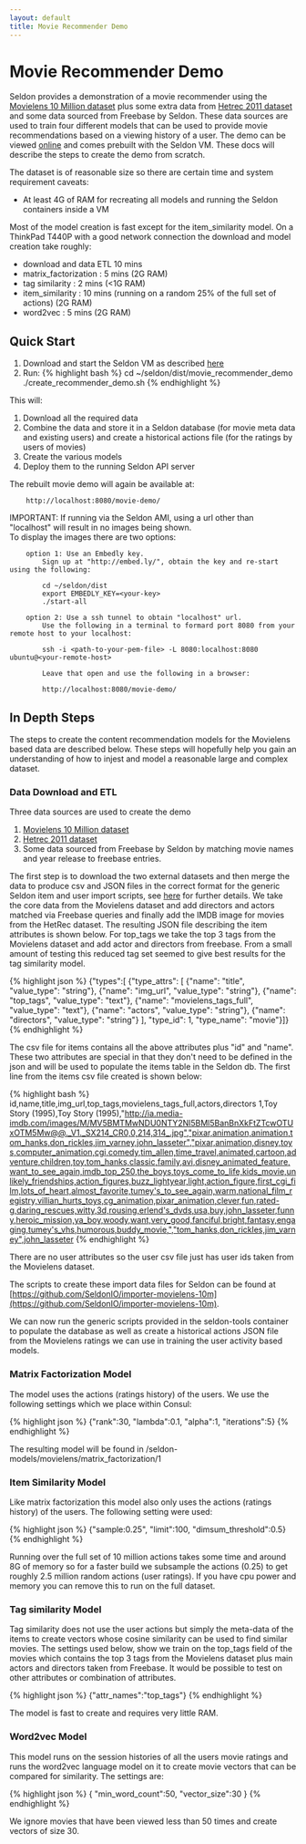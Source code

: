 ```yaml
---
layout: default
title: Movie Recommender Demo
---
```


# Movie Recommender Demo
Seldon provides a demonstration of a movie recommender using the [Movielens 10 Million dataset](http://grouplens.org/datasets/movielens/) plus some extra data from [Hetrec 2011 dataset](http://grouplens.org/datasets/hetrec-2011/) and some data sourced from Freebase by Seldon. These data sources are used to train four different models that can be used to provide movie recommendations based on a viewing history of a user. The demo can be viewed [online](http://www.seldon.io/movie-demo/) and comes prebuilt with the Seldon VM. These docs will describe the steps to create the demo from scratch.

The dataset is of reasonable size so there are certain time and system requirement caveats:

 * At least 4G of RAM for recreating all models and running the Seldon containers inside a VM

Most of the model creation is fast except for the item_similarity model. On a ThinkPad T440P with a good network connection the download and model creation take roughly:

 * download and data ETL 10 mins
 * matrix_factorization : 5 mins (2G RAM)
 * tag similarity : 2 mins (<1G RAM)
 * item_similarity : 10 mins (running on a random 25% of the full set of actions) (2G RAM)
 * word2vec : 5 mins (2G RAM)


## Quick Start

 1. Download and start the Seldon VM as described [here](vm.html)
 1. Run:
  {% highlight bash %}
cd ~/seldon/dist/movie_recommender_demo
./create_recommender_demo.sh 
  {% endhighlight %}

This will:

 1. Download all the required data
 1. Combine the data and store it in a Seldon database (for movie meta data and existing users) and create a historical actions file (for the ratings by users of movies)
 1. Create the various models
 1. Deploy them to the running Seldon API server

The rebuilt movie demo will again be available at:

        http://localhost:8080/movie-demo/

IMPORTANT: If running via the Seldon AMI, using a url other than "localhost" will result in no images being shown.  
To display the images there are two options:

        option 1: Use an Embedly key.
            Sign up at "http://embed.ly/", obtain the key and re-start using the following:

            cd ~/seldon/dist
            export EMBEDLY_KEY=<your-key>
            ./start-all

        option 2: Use a ssh tunnel to obtain "localhost" url.
            Use the following in a terminal to formard port 8080 from your remote host to your localhost:

            ssh -i <path-to-your-pem-file> -L 8080:localhost:8080 ubuntu@<your-remote-host>

            Leave that open and use the following in a browser:

            http://localhost:8080/movie-demo/


## In Depth Steps
The steps to create the content recommendation models for the Movielens based data are described below. These steps will hopefully help you gain an understanding of how to injest and model a reasonable large and complex dataset.

### Data Download and ETL
Three data sources are used to create the demo

 1. [Movielens 10 Million dataset](http://grouplens.org/datasets/movielens/)
 1. [Hetrec 2011 dataset](http://grouplens.org/datasets/hetrec-2011/)
 1. Some data sourced from Freebase by Seldon by matching movie names and year release to freebase entries.

The first step is to download the two external datasets and then merge the data to produce csv and JSON files in the correct format for the generic Seldon item and user import scripts, see [here](data.html) for further details. We take the core data from the Movielens dataset and add directors and actors matched via Freebase queries and finally add the IMDB image for movies from the HetRec dataset. The resulting JSON file describing the item attributes is shown below. For top_tags we take the top 3 tags from the Movielens dataset and add actor and directors from freebase. From a small amount of testing this reduced tag set seemed to give best results for the tag similarity model.

  {% highlight json %}
{"types":[
   {"type_attrs": [
      {"name": "title", "value_type": "string"},
	  {"name": "img_url", "value_type": "string"},
	  {"name": "top_tags", "value_type": "text"},
	  {"name": "movielens_tags_full", "value_type": "text"},
	  {"name": "actors", "value_type": "string"},
	  {"name": "directors", "value_type": "string"}
	  ],
   "type_id": 1,
   "type_name": "movie"}]}
  {% endhighlight %}

The csv file for items contains all the above attributes plus "id" and "name". These two attributes are special in that they don't need to be defined in the json and will be used to populate the items table in the Seldon db. The first line from the items csv file created is shown below:

  {% highlight bash %}
id,name,title,img_url,top_tags,movielens_tags_full,actors,directors
1,Toy Story (1995),Toy Story (1995),"http://ia.media-imdb.com/images/M/MV5BMTMwNDU0NTY2Nl5BMl5BanBnXkFtZTcwOTUxOTM5Mw@@._V1._SX214_CR0,0,214,314_.jpg","pixar,animation,animation,tom_hanks,don_rickles,jim_varney,john_lasseter","pixar,animation,disney,toys,computer_animation,cgi,comedy,tim_allen,time_travel,animated,cartoon,adventure,children,toy,tom_hanks,classic,family,avi,disney_animated_feature,want_to_see_again,imdb_top_250,the_boys,toys_come_to_life,kids_movie,unlikely_friendships,action_figures,buzz_lightyear,light,action_figure,first_cgi_film,lots_of_heart,almost_favorite,tumey's_to_see_again,warm,national_film_registry,villian_hurts_toys,cg_animation,pixar_animation,clever,fun,rated-g,daring_rescues,witty,3d,rousing,erlend's_dvds,usa,buy,john_lasseter,funny,heroic_mission,ya_boy,woody,want,very_good,fanciful,bright,fantasy,engaging,tumey's_vhs,humorous,buddy_movie,","tom_hanks,don_rickles,jim_varney",john_lasseter
  {% endhighlight %}

There are no user attributes so the user csv file just has user ids taken from the Movielens dataset.

The scripts to create these import data files for Seldon can be found at [https://github.com/SeldonIO/importer-movielens-10m](https://github.com/SeldonIO/importer-movielens-10m).

We can now run the generic scripts provided in the seldon-tools container to populate the database as well as create a historical actions JSON file from the Movielens ratings we can use in training the  user activity based models.

### Matrix Factorization Model
The model uses the actions (ratings history) of the users. We use the following settings which we place within Consul:

{% highlight json %}
  {"rank":30, "lambda":0.1, "alpha":1, "iterations":5}
{% endhighlight %}

The resulting model will be found in /seldon-models/movielens/matrix_factorization/1

### Item Similarity Model
Like matrix factorization this model also only uses the actions (ratings history) of the users. The following setting were used:

{% highlight json %}
{"sample:0.25", "limit":100, "dimsum_threshold":0.5}
{% endhighlight %}

Running over the full set of 10 million actions takes some time and around 8G of memory so for a faster build we subsample the actions (0.25) to get roughly 2.5 million random actions (user ratings). If you have cpu power and memory you can remove this to run on the full dataset.

### Tag similarity Model
Tag similarity does not use the user actions but simply the meta-data of the items to create vectors whose cosine similarity can be used to find similar movies. The settings used below, show we train on the top_tags field of the movies which contains the top 3 tags from the Movielens dataset plus main actors and directors taken from Freebase. It would be possible to test on other attributes or combination of attributes.

{% highlight json %}
{"attr_names":"top_tags"}
{% endhighlight %}

The model is fast to create and requires very little RAM.

### Word2vec Model
This model runs on the session histories of all the users movie ratings and runs the word2vec language model on it to create movie vectors that can be compared for similarity. The settings are:

{% highlight json %}
{ "min_word_count":50, "vector_size":30 }
{% endhighlight %}

We ignore movies that have been viewed less than 50 times and create vectors of size 30. 


